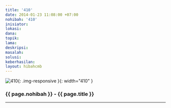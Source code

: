 ```yaml
---
title: '410'
date: 2014-01-23 11:08:00 +07:00
nohibah: '410'
inisiator:
lokasi:
dana:
topik:
lama:
deskripsi:
masalah:
solusi:
keberhasilan:
layout: hibahcmb
---
```


![410](/static/img/hibahcmb/410.png){: .img-responsive }{: width="410" }

### {{ page.nohibah }} - {{ page.title }}

---
